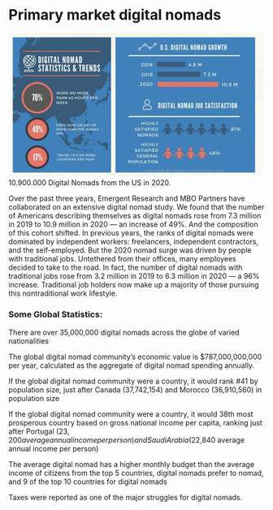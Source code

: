 # Primary market digital nomads

![image alt text](stats1.png)10.900.000 Digital Nomads from the US in 2020.

Over the past three years, Emergent Research and MBO Partners have collaborated on an extensive digital nomad study. We found that the number of Americans describing themselves as digital nomads rose from 7.3 million in 2019 to 10.9 million in 2020 — an increase of 49%. And the composition of this cohort shifted. In previous years, the ranks of digital nomads were dominated by independent workers: freelancers, independent contractors, and the self-employed. But the 2020 nomad surge was driven by people with traditional jobs. Untethered from their offices, many employees decided to take to the road. In fact, the number of digital nomads with traditional jobs rose from 3.2 million in 2019 to 6.3 million in 2020 — a 96% increase. Traditional job holders now make up a majority of those pursuing this nontraditional work lifestyle.

### Some Global Statistics:

There are over 35,000,000 digital nomads across the globe of varied nationalities

The global digital nomad community’s economic value is $787,000,000,000 per year, calculated as the aggregate of digital nomad spending annually.

If the global digital nomad community were a country, it would rank #41 by population size, just after Canada (37,742,154) and Morocco (36,910,560) in population size

If the global digital nomad community were a country, it would 38th most prosperous country based on gross national income per capita, ranking just after Portugal ($23,200 average annual income per person) and Saudi Arabia ($22,840 average annual income per person)

The average digital nomad has a higher monthly budget than the average income of citizens from the top 5 countries, digital nomads prefer to nomad, and 9 of the top 10 countries for digital nomads

 Taxes were reported as one of the major struggles for digital nomads.